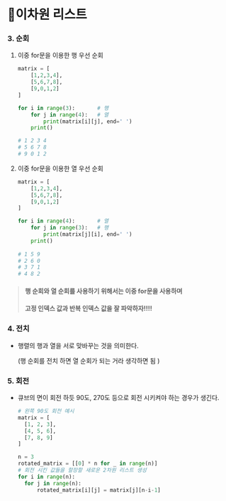 # 📕이차원 리스트

### 3. 순회 

1. 이중 for문을 이용한 행 우선 순회

   ```python
   matrix = [
       [1,2,3,4],
       [5,6,7,8],
       [9,0,1,2]
   ]
   
   for i in range(3):		# 행
       for j in range(4):	# 열
           print(matrix[i][j], end=' ')
       print()
   
   # 1 2 3 4 
   # 5 6 7 8 
   # 9 0 1 2
   ```



2. 이중 for문을 이용한 열 우선 순회

   ```python
   matrix = [
       [1,2,3,4],
       [5,6,7,8],
       [9,0,1,2]
   ]
   
   for i in range(4):		# 열
       for j in range(3):	# 행
           print(matrix[j][i], end=' ')
       print()
       
   # 1 5 9 
   # 2 6 0 
   # 3 7 1
   # 4 8 2
   ```



> #### 행 순회와 열 순회를 사용하기 위해서는 이중 for문을 사용하며 
>
> #### 고정 인덱스 값과 반복 인덱스 값을 잘 파악하자!!!!



### 4. 전치 

- 행렬의 행과 열을 서로 맞바꾸는 것을 의미한다. 

  (행 순회를 전치 하면 열 순회가 되는 거라 생각하면 됨 )

### 5. 회전

- 큐브의 면이 회전 하듯 90도, 270도 등으로 회전 시키켜야 하는 경우가 생긴다.

  ```python
  # 왼쪽 90도 회전 예시
  matrix = [
  	[1, 2, 3],
  	[4, 5, 6],
  	[7, 8, 9]
  ]
  
  n = 3
  rotated_matrix = [[0] * n for _ in range(n)]
  # 회전 시킨 값들을 할장할 새로운 2차원 리스트 생성
  for i in range(n):
  	for j in range(n):
  		rotated_matrix[i][j] = matrix[j][n-i-1]
  ```
  
  

